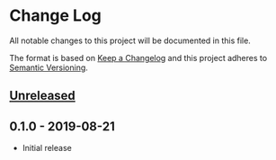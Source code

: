 # Change Log


All notable changes to this project will be documented in this file.

The format is based on [Keep a Changelog](http://keepachangelog.com/en/1.0.0/)
and this project adheres to [Semantic Versioning](http://semver.org/spec/v2.0.0.html).


## [Unreleased]


## 0.1.0 - 2019-08-21

- Initial release


[Unreleased]: https://github.com/logur/adapter-zerolog/compare/v0.1.0...HEAD
